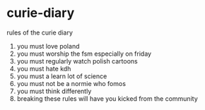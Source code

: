 # curie-diary
rules of the curie diary
1. you must love poland
2. you must worship the fsm especially on friday
3. you must regularly watch polish cartoons
4. you must hate kdh
5. you must a learn lot of science
6. you must not be a normie who fomos
7. you must think differently
8. breaking these rules will have you kicked from the community
